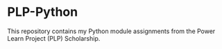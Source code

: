 # PLP-Python
This repository contains my Python module assignments from the Power Learn Project (PLP) Scholarship.
